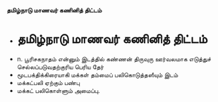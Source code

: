 **தமிழ்நாடு மாணவர் கணினித் திட்டம்**
- # தமிழ்நாடு மாணவர் கணினித் திட்டம்
- n. பூரிசகநாதம் என்னும் இடத்தில் கண்ணன் திருவுரு ஊர்வலமாக எடுத்துச் செல்லப்படுவதற்குரிய  பெரிய தேர்
- மூடபக்திக்கிரையாகி மக்கள் தம்மைப் பலிகொடுத்தஸீயும் இடம்
- மக்கட்பலி ஏற்கும் பண்பு
- மக்கட் பலிகொள்ளும் அமைப்பு.

